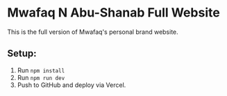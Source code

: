 # Mwafaq N Abu-Shanab Full Website

This is the full version of Mwafaq's personal brand website.

## Setup:
1. Run `npm install`
2. Run `npm run dev`
3. Push to GitHub and deploy via Vercel.
